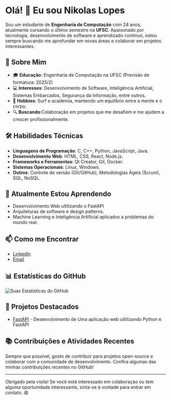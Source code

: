 # Olá! 👋 Eu sou Nikolas Lopes

Sou um estudante de **Engenharia de Computação** com 24 anos, atualmente cursando o último semestre na **UFSC**. Apaixonado por tecnologia, desenvolvimento de software e aprendizado contínuo, estou sempre buscando me aprofundar em novas áreas e colaborar em projetos interessantes.

## 🚀 Sobre Mim

- 🎓 **Educação**: Engenharia de Computação na UFSC (Previsão de formatura: 2025/2)
- 💻 **Interesses**: Desenvolvimento de Software, Inteligência Artificial, Sistemas Embarcados, Segurança da Informação, entre outros.
- 🌊 **Hobbies**: Surf e academia, mantendo um equilíbrio entre a mente e o corpo.
- 🔍 **Buscando**:Colaboração em projetos que me desafiem e me ajudem a crescer profissionalmente.
  
## 🛠️ Habilidades Técnicas

- **Linguagens de Programação**: C, C++, Python, JavaScript, Java.
- **Desenvolvimento Web**: HTML, CSS, React, Node.js.
- **Frameworks e Ferramentas**: Qt Creator, Git, Docker.
- **Sistemas Operacionais**: Linux, Windows.
- **Outros**: Controle de versão (Git/GitHub), Metodologias Ágeis (Scrum), SQL, NoSQL.

## 🌱 Atualmente Estou Aprendendo

- Desenvolvimento Web ultilizando o FastAPI
- Arquiteturas de software e design patterns.
- Machine Learning e Inteligência Artificial aplicados a problemas do mundo real.


## 📫 Como me Encontrar

- [LinkedIn](https://www.linkedin.com/in/nikolas-lopes-aa764b210/)
- [Email](Nikolaslopes2000@outlook.com)  

## 📊 Estatísticas do GitHub

![Suas Estatísticas do GitHub](https://github-readme-stats.vercel.app/api?username=seuusuario&show_icons=true&theme=dracula)

## 🌟 Projetos Destacados

- [FastAPI](https://github.com/Nik0o0lps/Fast_Zero) - Desenvolvimento de Uma aplicação web ulitlizando Python e FastAPI 

## 📚 Contribuições e Atividades Recentes

Sempre que possível, gosto de contribuir para projetos open-source e colaborar com a comunidade de desenvolvimento. Confira algumas das minhas contribuições recentes no GitHub!

---

Obrigado pela visita! Se você está interessado em colaboração ou tem alguma oportunidade interessante, sinta-se à vontade para entrar em contato. 😄
